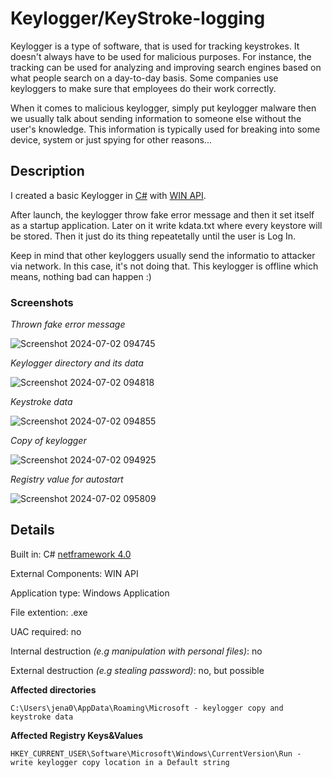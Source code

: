 # **Keylogger/KeyStroke-logging**
Keylogger is a type of software, that is used for tracking keystrokes. It doesn't always have to be used for malicious purposes. For instance, the tracking can be used for analyzing and improving search engines based on what people search on a day-to-day basis. Some companies use keyloggers to make sure that employees do their work correctly.

When it comes to malicious keylogger, simply put keylogger malware then we usually talk about sending information to someone else without the user's knowledge. This information is typically used for breaking into some device, system or just spying for other reasons...
## **Description**
I created a basic Keylogger in [C#](https://learn.microsoft.com/en-us/dotnet/csharp/) with [WIN API](https://learn.microsoft.com/en-us/windows/win32/apiindex/windows-api-list).

After launch, the keylogger throw fake error message and then it set itself as a startup application. Later on it write kdata.txt where every keystore will be stored.
Then it just do its thing repeatetally until the user is Log In.

Keep in mind that other keyloggers usually send the informatio to attacker via network. In this case, it's not doing that. This keylogger is offline which means, nothing bad can happen :)

### **Screenshots**
*Thrown fake error message*

![Screenshot 2024-07-02 094745](https://github.com/MalwareStudio/Keylogger-KeyStroke-logging/assets/49496834/b344f98d-f823-41b0-bef1-ccffa8a1aa1c)

*Keylogger directory and its data*

![Screenshot 2024-07-02 094818](https://github.com/MalwareStudio/Keylogger-KeyStroke-logging/assets/49496834/e8590083-08c0-46d2-9b2c-ec89994522b1)

*Keystroke data*

![Screenshot 2024-07-02 094855](https://github.com/MalwareStudio/Keylogger-KeyStroke-logging/assets/49496834/c52b40e4-1272-419b-baf4-0719b8f21122)

*Copy of keylogger*

![Screenshot 2024-07-02 094925](https://github.com/MalwareStudio/Keylogger-KeyStroke-logging/assets/49496834/2b835908-57b4-48cb-acfd-ba16c230f960)

*Registry value for autostart*

![Screenshot 2024-07-02 095809](https://github.com/MalwareStudio/Keylogger-KeyStroke-logging/assets/49496834/5a9ce485-a358-43e2-8a36-9877b9d92745)

## **Details**

Built in: C# [netframework 4.0](https://www.microsoft.com/en-us/download/details.aspx?id=17851)

External Components: WIN API

Application type: Windows Application

File extention: .exe

UAC required: no

Internal destruction *(e.g manipulation with personal files)*: no

External destruction *(e.g stealing password)*: no, but possible

**Affected directories**
```
C:\Users\jena0\AppData\Roaming\Microsoft - keylogger copy and keystroke data
```
**Affected Registry Keys&Values**
```
HKEY_CURRENT_USER\Software\Microsoft\Windows\CurrentVersion\Run - write keylogger copy location in a Default string
```
